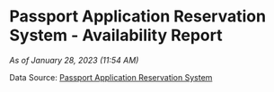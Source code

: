 # Passport Application Reservation System - Availability Report

*As of January 28, 2023 (11:54 AM)*

Data Source: [Passport Application Reservation System](https://eservices.immigration.gov.lk:8443/appointment/pages/reservationApplication.xhtml)
